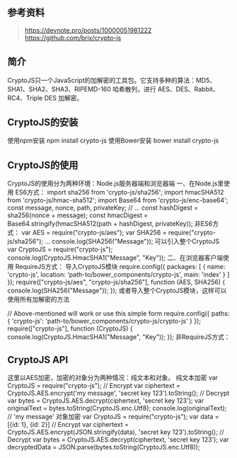 ## 参考资料
> https://devnote.pro/posts/10000051981222 
> https://github.com/brix/crypto-js
## 简介
CryptoJS只一个JavaScript的加解密的工具包。它支持多种的算法：MD5、SHA1、SHA2、SHA3、RIPEMD-160 哈希散列，进行 AES、DES、Rabbit、RC4、Triple DES 加解密。
## CryptoJS的安装
使用npm安装
npm install crypto-js
使用Bower安装
bower install crypto-js
## CryptoJS的使用
CryptoJS的使用分为两种环境：Node.js服务器端和浏览器端
一、在Node.js里使用
ES6方式：
import sha256 from 'crypto-js/sha256';
import hmacSHA512 from 'crypto-js/hmac-sha512';
import Base64 from 'crypto-js/enc-base64';
const message, nonce, path, privateKey; // ...
const hashDigest = sha256(nonce + message);
const hmacDigest = Base64.stringify(hmacSHA512(path + hashDigest, privateKey));
非ES6方式：
var AES = require("crypto-js/aes");
var SHA256 = require("crypto-js/sha256");
...
console.log(SHA256("Message"));
可以引入整个CryptoJS
var CryptoJS = require("crypto-js");
console.log(CryptoJS.HmacSHA1("Message", "Key"));
二、在浏览器客户端使用
RequireJS方式：
导入CryptoJS模块
require.config({
    packages: [
        {
            name: 'crypto-js',
            location: 'path-to/bower_components/crypto-js',
            main: 'index'
        }
    ]
});
require(["crypto-js/aes", "crypto-js/sha256"], function (AES, SHA256) {
    console.log(SHA256("Message"));
});
或者导入整个CryptoJS模块，这样可以使用所有加解密的方法

// Above-mentioned will work or use this simple form
require.config({
    paths: {
        'crypto-js': 'path-to/bower_components/crypto-js/crypto-js'
    }
});
require(["crypto-js"], function (CryptoJS) {
    console.log(CryptoJS.HmacSHA1("Message", "Key"));
});
非RequireJS方式：
<script type="text/javascript" src="path-to/bower_components/crypto-js/crypto-js.js"></script>
<script type="text/javascript">
    var encrypted = CryptoJS.AES(...);
    var encrypted = CryptoJS.SHA256(...);
</script>

## CryptoJS API
这里以AES加密，加密的对象分为两种情况：纯文本和对象。
纯文本加密
var CryptoJS = require("crypto-js");
// Encrypt
var ciphertext = CryptoJS.AES.encrypt('my message', 'secret key 123').toString();
// Decrypt
var bytes  = CryptoJS.AES.decrypt(ciphertext, 'secret key 123');
var originalText = bytes.toString(CryptoJS.enc.Utf8);
console.log(originalText); // 'my message'
对象加密
var CryptoJS = require("crypto-js");
var data = [{id: 1}, {id: 2}]
// Encrypt
var ciphertext = CryptoJS.AES.encrypt(JSON.stringify(data), 'secret key 123').toString();
// Decrypt
var bytes  = CryptoJS.AES.decrypt(ciphertext, 'secret key 123');
var decryptedData = JSON.parse(bytes.toString(CryptoJS.enc.Utf8));